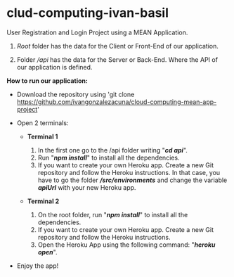 # clud-computing-ivan-basil

User Registration and Login Project using a MEAN Application.

1. *_Root_* folder has the data for the Client or Front-End of our application.

2. Folder *_/api_* has the data for the Server or Back-End. Where the API of our application is defined.



**How to run our application:**

- Download the repository using 'git clone https://github.com/ivangonzalezacuna/cloud-computing-mean-app-project'

- Open 2 terminals:

  - **Terminal 1**
  
    1. In the first one go to the /api folder writing "**_cd api_**". 
    2. Run "**_npm install_**" to install all the dependencies.
    3. If you want to create your own Heroku app. Create a new Git repository and follow the Heroku instructions. In that case, you have to go the folder **_/src/environments_** and change the variable **_apiUrl_** with your new Heroku app.


  - **Terminal 2**
  
    1. On the root folder, run "**_npm install_**" to install all the dependencies.
    2. If you want to create your own Heroku app. Create a new Git repository and follow the Heroku instructions.
    3. Open the Heroku App using the following command: "**_heroku open_**".
    
- Enjoy the app!
